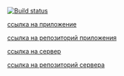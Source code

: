 [![Build status](https://ci.appveyor.com/api/projects/status/ebpga4am32r29y5h?svg=true)](https://ci.appveyor.com/project/Yushkevich-A-A/buggy-service)

[ссылка на приложение](https://yushkevich-a-a.github.io/buggy_service/)

[ссылка на репозиторий приложения](https://github.com/Yushkevich-A-A/buggy_service)

[ссылка на сервер](https://yushkevich-loading-styling.herokuapp.com/)

[ссылка на репозиторий сервера](https://github.com/Yushkevich-A-A/loading_styling_server)